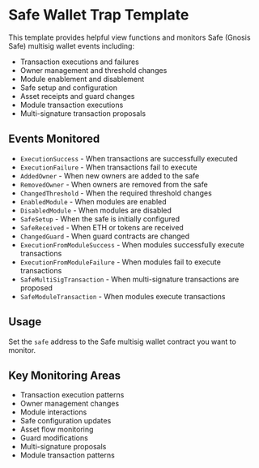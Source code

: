 # Safe Wallet Trap Template

This template provides helpful view functions and monitors Safe (Gnosis Safe) multisig wallet events including:

- Transaction executions and failures
- Owner management and threshold changes
- Module enablement and disablement
- Safe setup and configuration
- Asset receipts and guard changes
- Module transaction executions
- Multi-signature transaction proposals

## Events Monitored

- `ExecutionSuccess` - When transactions are successfully executed
- `ExecutionFailure` - When transactions fail to execute
- `AddedOwner` - When new owners are added to the safe
- `RemovedOwner` - When owners are removed from the safe
- `ChangedThreshold` - When the required threshold changes
- `EnabledModule` - When modules are enabled
- `DisabledModule` - When modules are disabled
- `SafeSetup` - When the safe is initially configured
- `SafeReceived` - When ETH or tokens are received
- `ChangedGuard` - When guard contracts are changed
- `ExecutionFromModuleSuccess` - When modules successfully execute transactions
- `ExecutionFromModuleFailure` - When modules fail to execute transactions
- `SafeMultiSigTransaction` - When multi-signature transactions are proposed
- `SafeModuleTransaction` - When modules execute transactions

## Usage

Set the `safe` address to the Safe multisig wallet contract you want to monitor.

## Key Monitoring Areas

- Transaction execution patterns
- Owner management changes
- Module interactions
- Safe configuration updates
- Asset flow monitoring
- Guard modifications
- Multi-signature proposals
- Module transaction patterns
